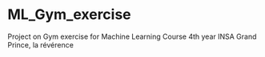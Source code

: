 # ML_Gym_exercise
Project on Gym exercise for Machine Learning Course 4th year INSA
Grand Prince, la révérence
